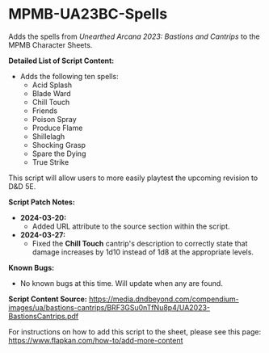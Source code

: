 # MPMB-UA23BC-Spells
Adds the spells from *Unearthed Arcana 2023: Bastions and Cantrips* to the MPMB Character Sheets.

**Detailed List of Script Content:**
- Adds the following ten spells:
  - Acid Splash
  - Blade Ward
  - Chill Touch
  - Friends
  - Poison Spray
  - Produce Flame
  - Shillelagh
  - Shocking Grasp
  - Spare the Dying
  - True Strike

This script will allow users to more easily playtest the upcoming revision to D&D 5E.

**Script Patch Notes:**
- **2024-03-20:**
  - Added URL attribute to the source section within the script.
- **2024-03-27:**
  - Fixed the **Chill Touch** cantrip's description to correctly state that damage increases by 1d10 instead of 1d8 at the appropriate levels.

**Known Bugs:**
- No known bugs at this time. Will update when any are found.

**Script Content Source:** https://media.dndbeyond.com/compendium-images/ua/bastions-cantrips/BRF3GSu0nTfNu8p4/UA2023-BastionsCantrips.pdf

For instructions on how to add this script to the sheet, please see this page: https://www.flapkan.com/how-to/add-more-content
